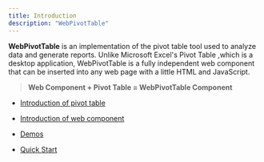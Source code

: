 ```yaml
---
title: Introduction
description: "WebPivotTable"
---
```


__WebPivotTable__ is an implementation of the pivot table tool used to analyze data and generate reports.
Unlike Microsoft Excel's Pivot Table ,which is a desktop application, WebPivotTable is a fully independent web component
that can be inserted into any web page with a little HTML and JavaScript.


> __Web Component + Pivot Table = WebPivotTable Component__


- [Introduction of pivot table](/doc/pivot-table)

- [Introduction of web component](/doc/web-component)

- [Demos](/demo)

- [Quick Start](/doc/quick-start)



